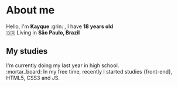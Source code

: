 <h1>About me</h1>
Hello, I'm <strong>Kayque</strong> :grin: , I have <strong>18 years old</strong></br>
🇧🇷 Living in <strong>São Paulo, Brazil</strong> </br>


<h2>My studies</h2>
I'm currently doing my last year in high school.</br>
:mortar_board: In my free time, recently I started studies {front-end}, HTML5, CSS3 and JS.
